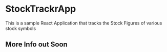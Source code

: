 # StockTrackrApp

 This is a sample React Application that tracks the Stock Figures of various stock symbols

## More Info out Soon
